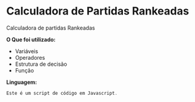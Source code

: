 # Calculadora de Partidas Rankeadas

Calculadora de partidas Rankeadas 

**O Que foi utilizado:**

- Variáveis
- Operadores
- Estrutura de decisão
- Função

**Linguagem:**

~~~javascript
Este é um script de código em Javascript.
~~~
